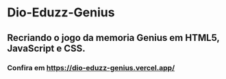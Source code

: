 # Dio-Eduzz-Genius

## Recriando o jogo da memoria Genius em HTML5, JavaScript e CSS.

### Confira em https://dio-eduzz-genius.vercel.app/

